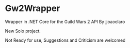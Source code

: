 # Gw2Wrapper
Wrapper in .NET Core for the Guild Wars 2 API By jjoaoclaro

New Solo project.

Not Ready for use, Suggestions and Criticism are welcomed
